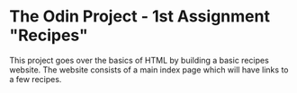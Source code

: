 # The Odin Project - 1st Assignment "Recipes"

This project goes over the basics of HTML by building a basic recipes website. The website consists of a main index page which will have links to a few recipes.